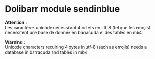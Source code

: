 # Dolibarr module sendinblue


**Attention :**  
Les caractères unicode nécessitant 4 octets en utf-8 (tel que les emojis) nécessitent une base de donnée en barracuda et des tables en mb4

**Warning :**  
Unicode characters requiring 4 bytes in utf-8 (such as emojis) needs a database in barracuda and tables in mb4
